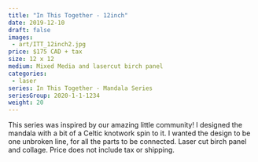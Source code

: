 ```yaml
---
title: "In This Together - 12inch"
date: 2019-12-10
draft: false
images:
 - art/ITT_12inch2.jpg
price: $175 CAD + tax
size: 12 x 12 
medium: Mixed Media and lasercut birch panel
categories:
 - laser
series: In This Together - Mandala Series
seriesGroup: 2020-1-1-1234
weight: 20
---
```


This series was inspired by our amazing little community!  I designed the mandala with a bit of a Celtic knotwork spin to it. I wanted the design to be one unbroken line, for all the parts to be connected. Laser cut birch panel and collage. Price does not include tax or shipping.

